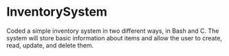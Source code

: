 # InventorySystem
Coded a simple inventory system in two different ways, in Bash and C. The system will store basic information about items and allow the user to create, read, update, and delete them.
